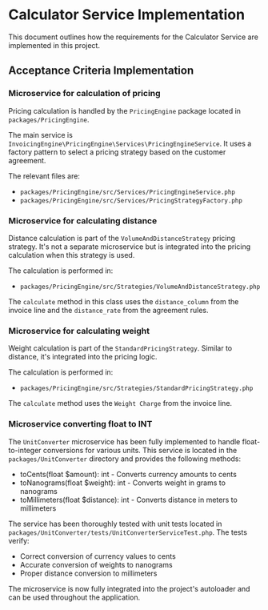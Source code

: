 # Calculator Service Implementation

This document outlines how the requirements for the Calculator Service are implemented in this project.

## Acceptance Criteria Implementation

### Microservice for calculation of pricing

Pricing calculation is handled by the `PricingEngine` package located in `packages/PricingEngine`.

The main service is `InvoicingEngine\PricingEngine\Services\PricingEngineService`. It uses a factory pattern to select a pricing strategy based on the customer agreement.

The relevant files are:
- `packages/PricingEngine/src/Services/PricingEngineService.php`
- `packages/PricingEngine/src/Services/PricingStrategyFactory.php`

### Microservice for calculating distance

Distance calculation is part of the `VolumeAndDistanceStrategy` pricing strategy. It's not a separate microservice but is integrated into the pricing calculation when this strategy is used.

The calculation is performed in:
- `packages/PricingEngine/src/Strategies/VolumeAndDistanceStrategy.php`

The `calculate` method in this class uses the `distance_column` from the invoice line and the `distance_rate` from the agreement rules.

### Microservice for calculating weight

Weight calculation is part of the `StandardPricingStrategy`. Similar to distance, it's integrated into the pricing logic.

The calculation is performed in:
- `packages/PricingEngine/src/Strategies/StandardPricingStrategy.php`

The `calculate` method uses the `Weight Charge` from the invoice line.

### Microservice converting float to INT

The `UnitConverter` microservice has been fully implemented to handle float-to-integer conversions for various units. This service is located in the `packages/UnitConverter` directory and provides the following methods:

- toCents(float $amount): int - Converts currency amounts to cents
- toNanograms(float $weight): int - Converts weight in grams to nanograms
- toMillimeters(float $distance): int - Converts distance in meters to millimeters

The service has been thoroughly tested with unit tests located in `packages/UnitConverter/tests/UnitConverterServiceTest.php`. The tests verify:
- Correct conversion of currency values to cents
- Accurate conversion of weights to nanograms
- Proper distance conversion to millimeters

The microservice is now fully integrated into the project's autoloader and can be used throughout the application.